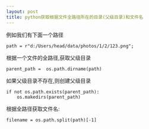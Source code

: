 ```yaml
---
layout: post
title: python获取根据文件全路径所在的目录(父级目录)和文件名
---
```


例如我们有下面一个路径

    path = r"d:/Users/head/data/photos/1/2/123.png";

根据一个文件的全路径,获取父级目录

    parent_path =  os.path.dirname(path)

如果父级目录不存在,则创建父级目录

    if not os.path.exists(parent_path):
        os.makedirs(parent_path)

根据全路径获取文件名:

    filename = os.path.split(path)[-1]